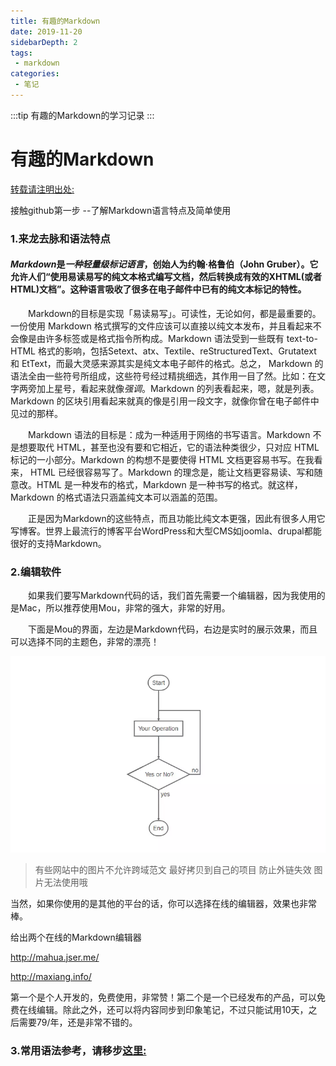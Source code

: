 ```yaml
---
title: 有趣的Markdown
date: 2019-11-20
sidebarDepth: 2
tags:
 - markdown
categories:
 - 笔记
---
```


:::tip
有趣的Markdown的学习记录
:::

<!-- more -->
有趣的Markdown
=============
[转载请注明出处:](http://blog.csdn.net/zhaokaiqiang1992)

接触github第一步 --了解Markdown语言特点及简单使用

### 1.来龙去脉和语法特点

 #### *Markdown*是*一种轻量级标记语言*，创始人为约翰·格鲁伯（John Gruber）。它允许人们“使用易读易写的纯文本格式编写文档，然后转换成有效的XHTML(或者HTML)文档”。这种语言吸收了很多在电子邮件中已有的纯文本标记的特性。
 
 &emsp;&emsp;Markdown的目标是实现「易读易写」。可读性，无论如何，都是最重要的。一份使用 Markdown 格式撰写的文件应该可以直接以纯文本发布，并且看起来不会像是由许多标签或是格式指令所构成。Markdown 语法受到一些既有 text-to-HTML 格式的影响，包括Setext、atx、Textile、reStructuredText、Grutatext 和 EtText，而最大灵感来源其实是纯文本电子邮件的格式。总之， Markdown 的语法全由一些符号所组成，这些符号经过精挑细选，其作用一目了然。比如：在文字两旁加上星号，看起来就像*强调*。Markdown 的列表看起来，嗯，就是列表。Markdown 的区块引用看起来就真的像是引用一段文字，就像你曾在电子邮件中见过的那样。

 &emsp;&emsp;Markdown 语法的目标是：成为一种适用于网络的书写语言。Markdown 不是想要取代 HTML，甚至也没有要和它相近，它的语法种类很少，只对应 HTML 标记的一小部分。Markdown 的构想不是要使得 HTML 文档更容易书写。在我看来， HTML 已经很容易写了。Markdown 的理念是，能让文档更容易读、写和随意改。HTML 是一种发布的格式，Markdown 是一种书写的格式。就这样，Markdown 的格式语法只涵盖纯文本可以涵盖的范围。

 &emsp;&emsp;正是因为Markdown的这些特点，而且功能比纯文本更强，因此有很多人用它写博客。世界上最流行的博客平台WordPress和大型CMS如joomla、drupal都能很好的支持Markdown。

### 2.编辑软件
  
 &emsp;&emsp;如果我们要写Markdown代码的话，我们首先需要一个编辑器，因为我使用的是Mac，所以推荐使用Mou，非常的强大，非常的好用。
 
 &emsp;&emsp;下面是Mou的界面，左边是Markdown代码，右边是实时的展示效果，而且可以选择不同的主题色，非常的漂亮！
 
 ![Mou](/img/6860761-9d9524ba31047696.webp)
 
 > 有些网站中的图片不允许跨域范文 最好拷贝到自己的项目 防止外链失效 图片无法使用哦

当然，如果你使用的是其他的平台的话，你可以选择在线的编辑器，效果也非常棒。

给出两个在线的Markdown编辑器
    
   <http://mahua.jser.me/>
   
   <http://maxiang.info/>
   
   第一个是个人开发的，免费使用，非常赞！第二个是一个已经发布的产品，可以免费在线编辑。除此之外，还可以将内容同步到印象笔记，不过只能试用10天，之后需要79/年，还是非常不错的。

### 3.常用语法参考，请移步[这里:](https://www.jianshu.com/p/191d1e21f7ed)


